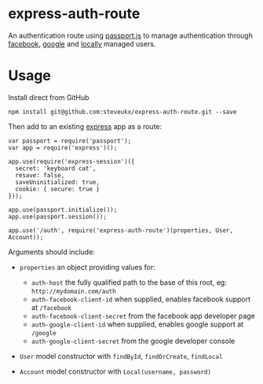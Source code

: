 
# express-auth-route

An authentication route using [passport.js](https://www.npmjs.com/package/passport) to manage authentication through
[facebook](https://www.npmjs.com/package/passport-facebook), [google](https://www.npmjs.com/package/passport-google-oauth)
and [locally](https://www.npmjs.com/package/passport-local) managed users.

# Usage

Install direct from GitHub

    npm install git@github.com:steveukx/express-auth-route.git --save

Then add to an existing [express](https://www.npmjs.com/package/express) app as a route:


    var passport = require('passport');
    var app = require('express')();

    app.use(require('express-session')({
      secret: 'keyboard cat',
      resave: false,
      saveUninitialized: true,
      cookie: { secure: true }
    }));

    app.use(passport.initialize());
    app.use(passport.session());

    app.use('/auth', require('express-auth-route')(properties, User, Account));

Arguments should include:

* `properties` an object providing values for:
  
  - `auth-host` the fully qualified path to the base of this root, eg: `http://mydomain.com/auth`
  - `auth-facebook-client-id` when supplied, enables facebook support at `/facebook`
  - `auth-facebook-client-secret` from the facebook app developer page
  - `auth-google-client-id` when supplied, enables google support at `/google`
  - `auth-google-client-secret` from the google developer console

* `User` model constructor with `findById`, `findOrCreate`, `findLocal`

* `Account` model constructor with `Local(username, password)`

